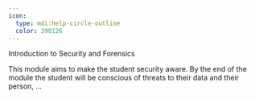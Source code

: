 ```yaml
---
icon:
  type: mdi:help-circle-outline
  color: 398126
---
```

Introduction to Security and Forensics

This module aims to make the student security aware. By the end of the module the student will be conscious of threats to their data and their person, ... 
